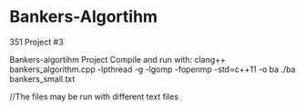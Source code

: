 # Bankers-Algortihm
351 Project #3 


Bankers-algortihm Project
Compile and run with:
clang++ bankers_algorithm.cpp -lpthread -g -lgomp -fopenmp -std=c++11 -o ba
./ba bankers_small.txt

//The files may be run with different text files
